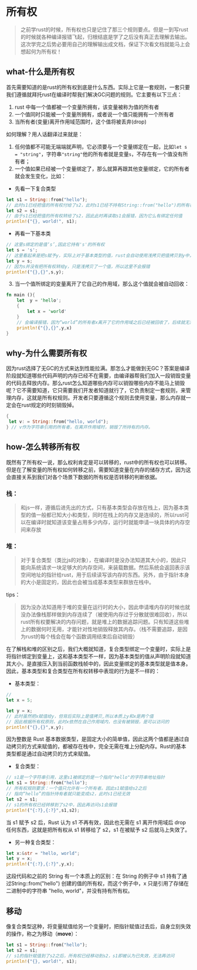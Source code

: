 # 所有权
> 之前学rust的时候，所有权也只是记住了那三个规则要点。但是一到写rust的时候就各种编译报错飞起，归根结底是学了之后没有真正去理解去输出。这次学完之后势必要用自己的理解输出成文档，保证下次看文档就能马上会想起何为所有权！

## what-什么是所有权
首先需要知道的是rust的所有权到底是什么东西。实际上它是一套规则，一套只要我们遵循就拜托rust在编译时帮我们解决GC问题的规则。它主要有以下三点：
1. rust 中每一个值都被一个变量所拥有，该变量被称为值的所有者
2. 一个值同时只能被一个变量所拥有，或者说一个值只能拥有一个所有者
3. 当所有者(变量)离开作用域范围时，这个值将被丢弃(drop)

如何理解？用人话翻译过来就是：
1. 任何值都不可能无端端就声明，它必须要与一个变量绑定在一起，比如`let s = "string"`，字符串`"string"`他的所有者就是变量`s`，不存在有一个值没有所有者；
2. 一个值如果已经被一个变量绑定了，那么就算再跟其他变量绑定，它的所有者就会发生变化，比如：
- 先看一下复合类型
```rust
let s1 = String::from("hello");
// 此时s1已经把值的所有权付给了s2，此时s1已经不持有String::from("hello")的所有权了
let s2 = s1;
// 由于s1已经把值的所有权转给了s2，因此此时再读取s1会报错，因为它么有绑定任何值
println!("{}, world!", s1);
```
- 再看一下基本类
```rust
// 这里s绑定的是值‘s’,因此它持有's'的所有权
let s = 's';
// 这里看起来是把s赋予y，实际上对于基本类型的值，rust会自动使用浅拷贝把值拷贝到y中，因此此时y所拥有的值，和s的值在栈上不是同一个
let y = s;
// 因为s并没有把所有权转给y，只是浅拷贝了一个值，所以这里不会报错
println!("{},{}",s,y);
```
3. 当一个值所绑定的变量离开了它自己的作用域，那么这个值就会被自动回收：
```rust
fn main (){
    let  y = 'hello';
    {
        let x = 'world'
    }
    // 会编译报错，因为“world”的所有者x离开了它的作用域之后已经被回收了，后续就无法再访问
    println!("{},{}",y,x)
}
```
## why-为什么需要所有权
因为rust选择了无GC的方式来达到性能拉满。那怎么才能做到无GC？答案是编译阶段就知道哪些代码声明的内存已经不在需要，由编译器帮我们加入一段销毁变量的代码去释放内存。那么rust怎么知道哪些内存可以销毁哪些内存不能马上销毁呢？它不需要知道，它只需要我们开发者知道就行了，它负责制定一套规则，来管理内存，这就是所有权规则。开发者只要遵循这个规则去使用变量，那么内存就一定会在rust规定的时刻销毁掉。
```rust
{
 let v: = String::from("hello, world");
} // v作为字符串引用的所有者，在离开作用域时，销毁了所持有的内存。
```

## how-怎么转移所有权
既然有了所有权一说，那么权利肯定是可以转移的，rust中的所有权也可以转移。
但是在了解变量的所有权如何转移之前，需要知道变量在内存的储存方式，因为这会直接关系到我们对各个场景下数据的所有权是否转移的判断依据。
### 栈：
> 和js一样，遵循后进先出的方式，只有基本类型会存放在栈上，因为基本类型的值一般都已知大小和类型，同时在栈上的内存又是连续的，所以rust可以在编译时就知道该变量占用多少内存，运行时就能申请一块具体的内存空间来存放
### 堆：
> 对于复合类型（类比js的对象），在编译时是没办法知道其大小的，因此只能向系统请求一块足够大的内存空间，来装载数据。然后系统会返回表示该空间地址的指针给rust，用于后续读写该内存的东西。另外，由于指针本身的大小是固定的，因此也会被当成基本类型来群放在栈中。

tips：
> 因为没办法知道用于堆的变量在运行时的大小，因此申请堆内存的时候也就没办法像栈那样做到内存连续了（被使用内存过于分散就很难回收），所以rust所有权要解决的内存问题，就是堆上的数据追踪问题。只有知道这些堆上的数据何时无用，才能针对性地销毁释放其内存。（栈不需要追踪，是因为rust的每个栈会在每个函数调用结束后自动销毁）

在了解栈和堆的区别之后，我们大概就知道，复合类型绑定一个变量时，实际上是将指针绑定到变量上，这和基本类型不一样，因为基本类型的值从声明阶段就知道其大小，是直接压入到当前函数栈帧中的，因此变量绑定的基本类型就是值本身。因此，基本类型和复合类型在所有权转移中表现的行为是不一样的：
- 基本类型：
```rust
// 
let x = 5;

let y = x;
// 此时虽然把x赋值给y，但背后实际上是值拷贝,所以本质上y和x是两个值
// 因此根据所有权原则，此时x依然在自己作用域内，也没有被销毁，是可以访问的
println!("{},{}",x,y);
```
因为整数是 Rust 基本数据类型，是固定大小的简单值，因此这两个值都是通过自动拷贝的方式来赋值的，都被存在栈中，完全无需在堆上分配内存。Rust的基本类型都是通过自动拷贝的方式来赋值。

- 复合类型：
```rust
// s1是一个字符串引用，这里s1被绑定的是一个指向"hello"的字符串地址指针
let s1 = String::from("hello");
// 所有权规则要求：一个值只允许有一个所有者。因此s1赋值给s2之后
// 指向“hello”的指针持有者就只能变成s2，此时s1已经无效
let s2 = s1;
// s1的所有权已经转移到了s2中，因此再访问s1会报错
println!("{:?},{:?}",s1,s2);
```
当 s1 赋予 s2 后，Rust 认为 s1 不再有效，因此也无需在 s1 离开作用域后 drop 任何东西，这就是把所有权从 s1 转移给了 s2，s1 在被赋予 s2 后就马上失效了。
- 另一种复合类型：
```rust
let x:&str = "hello, world";
let y = x;
println!("{:?},{:?}",y,x);
```
这段代码和之前的 String 有一个本质上的区别：在 String 的例子中 s1 持有了通过String::from("hello") 创建的值的所有权，而这个例子中，x 只是引用了存储在二进制中的字符串 "hello, world"，并没有持有所有权。

## 移动
像复合类型这种，将变量赋值给另一个变量时，把指针赋值过去后，自身立刻失效的操作，称之为移动（**move**）：
```rust
let s1 = String::from("hello");
let s2 = s1;
// s1的指针赋值到了s2之后，所有权已经移动到s2，s1即被认为已失效，无法再访问
println!("{}, world!", s1);
```